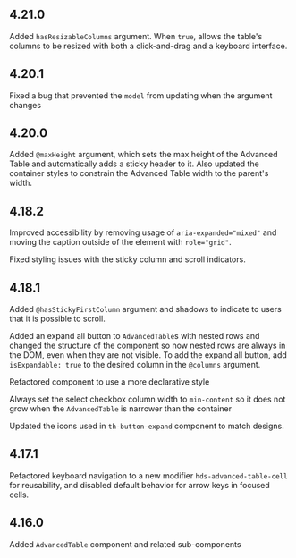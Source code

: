 ## 4.21.0

Added `hasResizableColumns` argument. When `true`, allows the table's columns to be resized with both a click-and-drag and a keyboard interface.

## 4.20.1

Fixed a bug that prevented the `model` from updating when the argument changes

## 4.20.0

Added `@maxHeight` argument, which sets the max height of the Advanced Table and automatically adds a sticky header to it. Also updated the container styles to constrain the Advanced Table width to the parent's width.

## 4.18.2

Improved accessibility by removing usage of `aria-expanded="mixed"` and moving the caption outside of the element with `role="grid"`.

Fixed styling issues with the sticky column and scroll indicators.

## 4.18.1

Added `@hasStickyFirstColumn` argument and shadows to indicate to users that it is possible to scroll.

Added an expand all button to `AdvancedTable`s with nested rows and changed the structure of the component so now nested rows are always in the DOM, even when they are not visible. To add the expand all button, add `isExpandable: true` to the desired column in the `@columns` argument.

Refactored component to use a more declarative style

Always set the select checkbox column width to `min-content` so it does not grow when the `AdvancedTable` is narrower than the container

Updated the icons used in `th-button-expand` component to match designs.

## 4.17.1

Refactored keyboard navigation to a new modifier `hds-advanced-table-cell` for reusability, and disabled default behavior for arrow keys in focused cells.

## 4.16.0

Added `AdvancedTable` component and related sub-components

